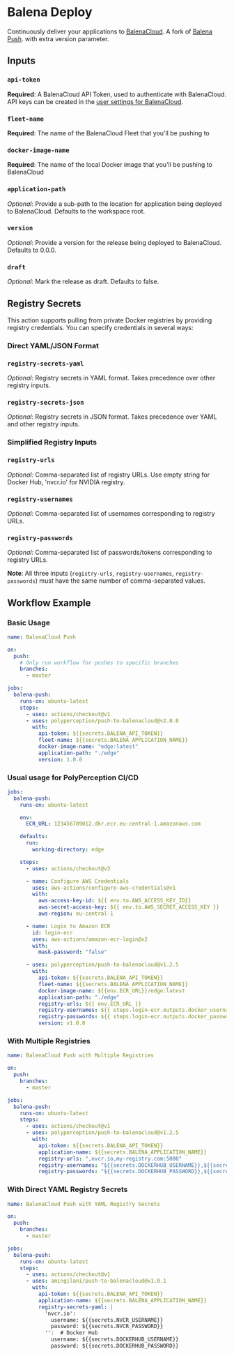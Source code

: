 # Balena Deploy

Continuously deliver your applications to [BalenaCloud](https://www.balena.io/). A fork of [Balena Push](https://github.com/theaccordance/balena-push). with extra version parameter.

## Inputs

### `api-token`

**Required**: A BalenaCloud API Token, used to authenticate with BalenaCloud. API keys can be created in the [user settings for BalenaCloud](https://dashboard.balena-cloud.com/preferences/access-tokens).

### `fleet-name`

**Required**: The name of the BalenaCloud Fleet that you'll be pushing to

### `docker-image-name`

**Required**: The name of the local Docker image that you'll be pushing to BalenaCloud

### `application-path`

_Optional_: Provide a sub-path to the location for application being deployed to BalenaCloud. Defaults to the workspace root.

### `version`

_Optional_: Provide a version for the release being deployed to BalenaCloud. Defaults to 0.0.0.

### `draft`

_Optional_: Mark the release as draft. Defaults to false.

## Registry Secrets

This action supports pulling from private Docker registries by providing registry credentials. You can specify credentials in several ways:

### Direct YAML/JSON Format

### `registry-secrets-yaml`

_Optional_: Registry secrets in YAML format. Takes precedence over other registry inputs.

### `registry-secrets-json`

_Optional_: Registry secrets in JSON format. Takes precedence over YAML and other registry inputs.

### Simplified Registry Inputs

### `registry-urls`

_Optional_: Comma-separated list of registry URLs. Use empty string for Docker Hub, 'nvcr.io' for NVIDIA registry.

### `registry-usernames`

_Optional_: Comma-separated list of usernames corresponding to registry URLs.

### `registry-passwords`

_Optional_: Comma-separated list of passwords/tokens corresponding to registry URLs.

**Note**: All three inputs (`registry-urls`, `registry-usernames`, `registry-passwords`) must have the same number of comma-separated values.

## Workflow Example

### Basic Usage

```yaml
name: BalenaCloud Push

on:
  push:
    # Only run workflow for pushes to specific branches
    branches:
      - master

jobs:
  balena-push:
    runs-on: ubuntu-latest
    steps:
      - uses: actions/checkout@v1
      - uses: polyperception/push-to-balenacloud@v2.0.0
        with:
          api-token: ${{secrets.BALENA_API_TOKEN}}
          fleet-name: ${{secrets.BALENA_APPLICATION_NAME}}
          docker-image-name: "edge:latest"
          application-path: "./edge"
          version: 1.0.0
```

### Usual usage for PolyPerception CI/CD

```yaml
jobs:
  balena-push:
    runs-on: ubuntu-latest

    env:
      ECR_URL: 123456789012.dkr.ecr.eu-central-1.amazonaws.com

    defaults:
      run:
        working-directory: edge

    steps:
      - uses: actions/checkout@v3

      - name: Configure AWS Credentials
        uses: aws-actions/configure-aws-credentials@v1
        with:
          aws-access-key-id: ${{ env.to.AWS_ACCESS_KEY_ID}}
          aws-secret-access-key: ${{ env.to.AWS_SECRET_ACCESS_KEY }}
          aws-region: eu-central-1

      - name: Login to Amazon ECR
        id: login-ecr
        uses: aws-actions/amazon-ecr-login@v2
        with:
          mask-password: "false"

      - uses: polyperception/push-to-balenacloud@v1.2.5
        with:
          api-token: ${{secrets.BALENA_API_TOKEN}}
          fleet-name: ${{secrets.BALENA_APPLICATION_NAME}}
          docker-image-name: ${{env.ECR_URL}}/edge:latest
          application-path: "./edge"
          registry-urls: ${{ env.ECR_URL }}
          registry-usernames: ${{ steps.login-ecr.outputs.docker_username_123456789012_dkr_ecr_eu_central_1_amazonaws_com }}
          registry-passwords: ${{ steps.login-ecr.outputs.docker_password_123456789012_dkr_ecr_eu_central_1_amazonaws_com }}
          version: v1.0.0
```

### With Multiple Registries

```yaml
name: BalenaCloud Push with Multiple Registries

on:
  push:
    branches:
      - master

jobs:
  balena-push:
    runs-on: ubuntu-latest
    steps:
      - uses: actions/checkout@v1
      - uses: polyperception/push-to-balenacloud@v1.2.5
        with:
          api-token: ${{secrets.BALENA_API_TOKEN}}
          application-name: ${{secrets.BALENA_APPLICATION_NAME}}
          registry-urls: ",nvcr.io,my-registry.com:5000"
          registry-usernames: "${{secrets.DOCKERHUB_USERNAME}},${{secrets.NVCR_USERNAME}},${{secrets.CUSTOM_REGISTRY_USERNAME}}"
          registry-passwords: "${{secrets.DOCKERHUB_PASSWORD}},${{secrets.NVCR_PASSWORD}},${{secrets.CUSTOM_REGISTRY_PASSWORD}}"
```

### With Direct YAML Registry Secrets

```yaml
name: BalenaCloud Push with YAML Registry Secrets

on:
  push:
    branches:
      - master

jobs:
  balena-push:
    runs-on: ubuntu-latest
    steps:
      - uses: actions/checkout@v1
      - uses: amingilani/push-to-balenacloud@v1.0.1
        with:
          api-token: ${{secrets.BALENA_API_TOKEN}}
          application-name: ${{secrets.BALENA_APPLICATION_NAME}}
          registry-secrets-yaml: |
            'nvcr.io':
              username: ${{secrets.NVCR_USERNAME}}
              password: ${{secrets.NVCR_PASSWORD}}
            '':  # Docker Hub
              username: ${{secrets.DOCKERHUB_USERNAME}}
              password: ${{secrets.DOCKERHUB_PASSWORD}}
```

